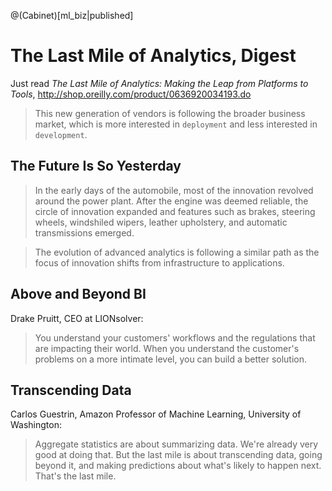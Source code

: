 @(Cabinet)[ml_biz|published]

# The Last Mile of Analytics, Digest

Just read *The Last Mile of Analytics: Making the Leap from Platforms to Tools*, http://shop.oreilly.com/product/0636920034193.do

> This new generation of vendors is following the broader business market, which is more interested in `deployment` and less interested in `development`.

## The Future Is So Yesterday
> In the early days of the automobile, most of the innovation revolved around the power plant. After the engine was deemed reliable, the circle of innovation expanded and features such as brakes, steering wheels, windshiled wipers, leather upholstery, and automatic transmissions emerged. 

> The evolution of advanced analytics is following a similar path as the focus of innovation shifts from infrastructure to applications.

## Above and Beyond BI
Drake Pruitt, CEO at LIONsolver:
> You understand your customers' workflows and the regulations that are impacting their world. When you understand the customer's problems on a more intimate level, you can build a better solution.

## Transcending Data
Carlos Guestrin, Amazon Professor of Machine Learning, University of Washington:
 > Aggregate statistics are about summarizing data. We're already very good at doing that. But the last mile is about transcending data, going beyond it, and making predictions about what's likely to happen next. That's the last mile.
